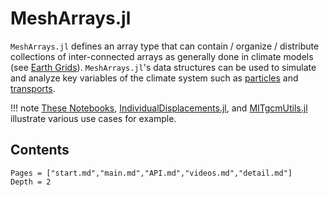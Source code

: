 # MeshArrays.jl

`MeshArrays.jl` defines an array type that can contain / organize / distribute collections of inter-connected arrays as generally done in climate models (see [Earth Grids](@ref)). `MeshArrays.jl`'s data structures can be used to simulate and analyze key variables of the climate system such as [particles](https://doi.org/10.21105/joss.02813) and [transports](https://doi.org/10.1038/s41561-019-0333-7).

!!! note
    [These Notebooks](https://github.com/JuliaClimate/GlobalOceanNotebooks.git), [IndividualDisplacements.jl](https://juliaclimate.github.io/IndividualDisplacements.jl/dev/), and [MITgcmUtils.jl]() illustrate various use cases for example.


## Contents

```@contents
Pages = ["start.md","main.md","API.md","videos.md","detail.md"]
Depth = 2
```
